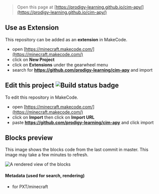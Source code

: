 
> Open this page at [https://prodigy-learning.github.io/cim-apy/](https://prodigy-learning.github.io/cim-apy/)

## Use as Extension

This repository can be added as an **extension** in MakeCode.

* open [https://minecraft.makecode.com/](https://minecraft.makecode.com/)
* click on **New Project**
* click on **Extensions** under the gearwheel menu
* search for **https://github.com/prodigy-learning/cim-apy** and import

## Edit this project ![Build status badge](https://github.com/prodigy-learning/cim-apy/workflows/MakeCode/badge.svg)

To edit this repository in MakeCode.

* open [https://minecraft.makecode.com/](https://minecraft.makecode.com/)
* click on **Import** then click on **Import URL**
* paste **https://github.com/prodigy-learning/cim-apy** and click import

## Blocks preview

This image shows the blocks code from the last commit in master.
This image may take a few minutes to refresh.

![A rendered view of the blocks](https://github.com/prodigy-learning/cim-apy/raw/master/.github/makecode/blocks.png)

#### Metadata (used for search, rendering)

* for PXT/minecraft
<script src="https://makecode.com/gh-pages-embed.js"></script><script>makeCodeRender("{{ site.makecode.home_url }}", "{{ site.github.owner_name }}/{{ site.github.repository_name }}");</script>
